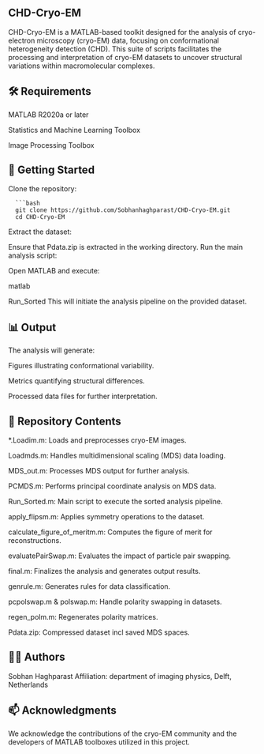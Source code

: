## CHD-Cryo-EM

CHD-Cryo-EM is a MATLAB-based toolkit designed for the analysis of cryo-electron microscopy (cryo-EM) data, focusing on conformational heterogeneity detection (CHD). This suite of scripts facilitates the processing and interpretation of cryo-EM datasets to uncover structural variations within macromolecular complexes.​


## 🛠️ Requirements
MATLAB R2020a or later

Statistics and Machine Learning Toolbox

Image Processing Toolbox​


## 🚀 Getting Started
Clone the repository:

      ```bash  
      git clone https://github.com/Sobhanhaghparast/CHD-Cryo-EM.git
      cd CHD-Cryo-EM

Extract the dataset:

Ensure that Pdata.zip is extracted in the working directory. Run the main analysis script:

Open MATLAB and execute:

matlab

Run_Sorted
This will initiate the analysis pipeline on the provided dataset.

## 📊 Output
The analysis will generate:​

Figures illustrating conformational variability.

Metrics quantifying structural differences.

Processed data files for further interpretation.​

## 📁 Repository Contents

*.Loadim.m: Loads and preprocesses cryo-EM images.

Loadmds.m: Handles multidimensional scaling (MDS) data loading.

MDS_out.m: Processes MDS output for further analysis.

PCMDS.m: Performs principal coordinate analysis on MDS data.

Run_Sorted.m: Main script to execute the sorted analysis pipeline.

apply_flipsm.m: Applies symmetry operations to the dataset.

calculate_figure_of_meritm.m: Computes the figure of merit for reconstructions.

evaluatePairSwap.m: Evaluates the impact of particle pair swapping.

final.m: Finalizes the analysis and generates output results.

genrule.m: Generates rules for data classification.

pcpolswap.m & polswap.m: Handle polarity swapping in datasets.

regen_polm.m: Regenerates polarity matrices.

Pdata.zip: Compressed dataset incl saved MDS spaces.​



## 👨‍🔬 Authors
Sobhan Haghparast
Affiliation: department of imaging physics, Delft, Netherlands
​



## 📫 Acknowledgments
We acknowledge the contributions of the cryo-EM community and the developers of MATLAB toolboxes utilized in this project.
